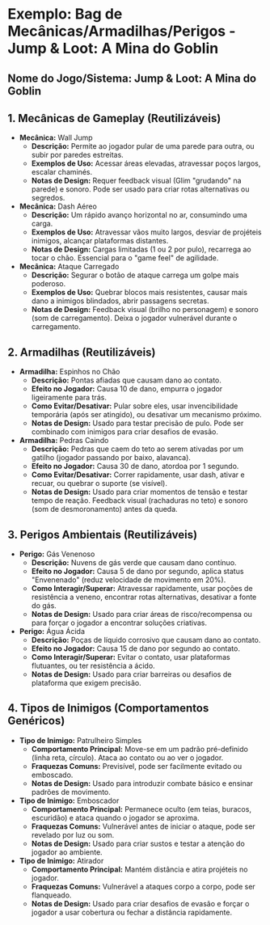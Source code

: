 # Exemplo: Bag de Mecânicas/Armadilhas/Perigos - Jump & Loot: A Mina do Goblin

## Nome do Jogo/Sistema: Jump & Loot: A Mina do Goblin

## 1. Mecânicas de Gameplay (Reutilizáveis)
*   **Mecânica:** Wall Jump
    *   **Descrição:** Permite ao jogador pular de uma parede para outra, ou subir por paredes estreitas.
    *   **Exemplos de Uso:** Acessar áreas elevadas, atravessar poços largos, escalar chaminés.
    *   **Notas de Design:** Requer feedback visual (Glim "grudando" na parede) e sonoro. Pode ser usado para criar rotas alternativas ou segredos.
*   **Mecânica:** Dash Aéreo
    *   **Descrição:** Um rápido avanço horizontal no ar, consumindo uma carga.
    *   **Exemplos de Uso:** Atravessar vãos muito largos, desviar de projéteis inimigos, alcançar plataformas distantes.
    *   **Notas de Design:** Cargas limitadas (1 ou 2 por pulo), recarrega ao tocar o chão. Essencial para o "game feel" de agilidade.
*   **Mecânica:** Ataque Carregado
    *   **Descrição:** Segurar o botão de ataque carrega um golpe mais poderoso.
    *   **Exemplos de Uso:** Quebrar blocos mais resistentes, causar mais dano a inimigos blindados, abrir passagens secretas.
    *   **Notas de Design:** Feedback visual (brilho no personagem) e sonoro (som de carregamento). Deixa o jogador vulnerável durante o carregamento.

## 2. Armadilhas (Reutilizáveis)
*   **Armadilha:** Espinhos no Chão
    *   **Descrição:** Pontas afiadas que causam dano ao contato.
    *   **Efeito no Jogador:** Causa 10 de dano, empurra o jogador ligeiramente para trás.
    *   **Como Evitar/Desativar:** Pular sobre eles, usar invencibilidade temporária (após ser atingido), ou desativar um mecanismo próximo.
    *   **Notas de Design:** Usado para testar precisão de pulo. Pode ser combinado com inimigos para criar desafios de evasão.
*   **Armadilha:** Pedras Caindo
    *   **Descrição:** Pedras que caem do teto ao serem ativadas por um gatilho (jogador passando por baixo, alavanca).
    *   **Efeito no Jogador:** Causa 30 de dano, atordoa por 1 segundo.
    *   **Como Evitar/Desativar:** Correr rapidamente, usar dash, ativar e recuar, ou quebrar o suporte (se visível).
    *   **Notas de Design:** Usado para criar momentos de tensão e testar tempo de reação. Feedback visual (rachaduras no teto) e sonoro (som de desmoronamento) antes da queda.

## 3. Perigos Ambientais (Reutilizáveis)
*   **Perigo:** Gás Venenoso
    *   **Descrição:** Nuvens de gás verde que causam dano contínuo.
    *   **Efeito no Jogador:** Causa 5 de dano por segundo, aplica status "Envenenado" (reduz velocidade de movimento em 20%).
    *   **Como Interagir/Superar:** Atravessar rapidamente, usar poções de resistência a veneno, encontrar rotas alternativas, desativar a fonte do gás.
    *   **Notas de Design:** Usado para criar áreas de risco/recompensa ou para forçar o jogador a encontrar soluções criativas.
*   **Perigo:** Água Ácida
    *   **Descrição:** Poças de líquido corrosivo que causam dano ao contato.
    *   **Efeito no Jogador:** Causa 15 de dano por segundo ao contato.
    *   **Como Interagir/Superar:** Evitar o contato, usar plataformas flutuantes, ou ter resistência a ácido.
    *   **Notas de Design:** Usado para criar barreiras ou desafios de plataforma que exigem precisão.

## 4. Tipos de Inimigos (Comportamentos Genéricos)
*   **Tipo de Inimigo:** Patrulheiro Simples
    *   **Comportamento Principal:** Move-se em um padrão pré-definido (linha reta, círculo). Ataca ao contato ou ao ver o jogador.
    *   **Fraquezas Comuns:** Previsível, pode ser facilmente evitado ou emboscado.
    *   **Notas de Design:** Usado para introduzir combate básico e ensinar padrões de movimento.
*   **Tipo de Inimigo:** Emboscador
    *   **Comportamento Principal:** Permanece oculto (em teias, buracos, escuridão) e ataca quando o jogador se aproxima.
    *   **Fraquezas Comuns:** Vulnerável antes de iniciar o ataque, pode ser revelado por luz ou som.
    *   **Notas de Design:** Usado para criar sustos e testar a atenção do jogador ao ambiente.
*   **Tipo de Inimigo:** Atirador
    *   **Comportamento Principal:** Mantém distância e atira projéteis no jogador.
    *   **Fraquezas Comuns:** Vulnerável a ataques corpo a corpo, pode ser flanqueado.
    *   **Notas de Design:** Usado para criar desafios de evasão e forçar o jogador a usar cobertura ou fechar a distância rapidamente.
